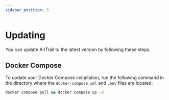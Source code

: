 ```yaml
---
sidebar_position: 5
---
```


# Updating

You can update AirTrail to the latest version by following these steps.

## Docker Compose

To update your Docker Compose installation, run the following command in the directory where the `docker-compose.yml` and `.env` files are located:

```bash title="Update AirTrail"
docker compose pull && docker compose up -d
```
